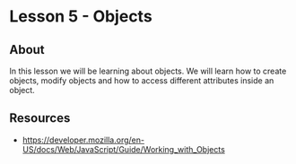 # Lesson 5 - Objects

## About
In this lesson we will be learning about objects. We will learn how to create objects, modify objects and how to access different attributes inside an object. 

## Resources
- https://developer.mozilla.org/en-US/docs/Web/JavaScript/Guide/Working_with_Objects

